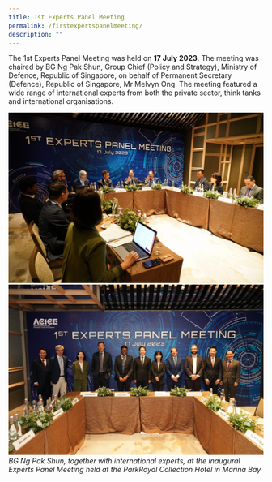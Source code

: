 ```yaml
---
title: 1st Experts Panel Meeting
permalink: /firstexpertspanelmeeting/
description: ""
---
```

The 1st Experts Panel Meeting was held on **17 July 2023**. The meeting was chaired by BG Ng Pak Shun, Group Chief (Policy and Strategy), Ministry of Defence, Republic of Singapore, on behalf of Permanent Secretary (Defence), Republic of Singapore, Mr Melvyn Ong. The meeting featured a wide range of international experts from both the private sector, think tanks and international organisations.

![](/images/experts1.jpg)
<br>
![](/images/experts2.jpg)
*BG Ng Pak Shun, together with international experts, at the inaugural Experts Panel Meeting held at the ParkRoyal Collection Hotel in Marina Bay*